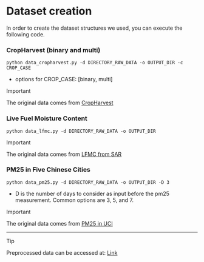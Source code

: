 # Dataset creation

In order to create the dataset structures we used, you can execute the following code. 


### CropHarvest (binary and multi)  
```
python data_cropharvest.py -d DIRECTORY_RAW_DATA -o OUTPUT_DIR -c CROP_CASE
```
* options for CROP_CASE: [binary, multi]

> [!IMPORTANT]  
> The original data comes from [CropHarvest](https://github.com/nasaharvest/cropharvest)


### Live Fuel Moisture Content  
```
python data_lfmc.py -d DIRECTORY_RAW_DATA -o OUTPUT_DIR 
```

> [!IMPORTANT]
> The original data comes from [LFMC from SAR](https://github.com/kkraoj/lfmc_from_sar)

### PM25 in Five Chinese Cities 
```
python data_pm25.py -d DIRECTORY_RAW_DATA -o OUTPUT_DIR -D 3
```
* D is the number of days to consider as input before the pm25 measurement. Common options are 3, 5, and 7.


> [!IMPORTANT]  
> The original data comes from [PM25 in UCI](https://doi.org/10.24432/C52K58)

 
---


> [!TIP] 
> Preprocessed data can be accessed at: [Link](https://cloud.dfki.de/owncloud/index.php/s/yxAfArTXkMF7nM2)
